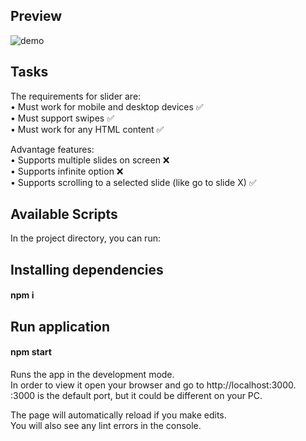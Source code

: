 ## Preview

![demo](https://user-images.githubusercontent.com/55871427/91552115-eef72680-e933-11ea-82d4-a41b76712013.JPG)

## Tasks

The requirements for slider are:<br />
• Must work for mobile and desktop devices ✅<br />
• Must support swipes ✅<br />
• Must work for any HTML content ✅<br />

Advantage features:<br />
• Supports multiple slides on screen ❌<br />
• Supports infinite option ❌<br />
• Supports scrolling to a selected slide (like go to slide X) ✅<br />

## Available Scripts

In the project directory, you can run:

## Installing dependencies

#### npm i

## Run application

#### npm start
Runs the app in the development mode.<br />
In order to view it open your browser and go to http://localhost:3000.</br>
:3000 is the default port, but it could be different on your PC.


The page will automatically reload if you make edits.<br />
You will also see any lint errors in the console.
